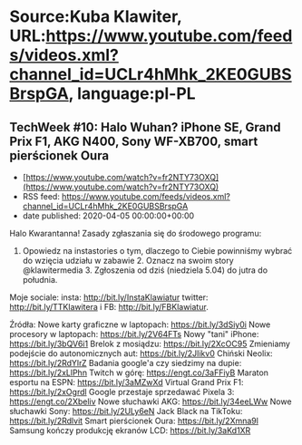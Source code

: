 # Source:Kuba Klawiter, URL:https://www.youtube.com/feeds/videos.xml?channel_id=UCLr4hMhk_2KE0GUBSBrspGA, language:pl-PL

## TechWeek #10: Halo Wuhan? iPhone SE, Grand Prix F1, AKG N400, Sony WF-XB700, smart pierścionek Oura
 - [https://www.youtube.com/watch?v=fr2NTY73OXQ](https://www.youtube.com/watch?v=fr2NTY73OXQ)
 - RSS feed: https://www.youtube.com/feeds/videos.xml?channel_id=UCLr4hMhk_2KE0GUBSBrspGA
 - date published: 2020-04-05 00:00:00+00:00

Halo Kwarantanna! Zasady zgłaszania się do środowego programu:
1. Opowiedz na instastories o tym, dlaczego to Ciebie powinniśmy wybrać do wzięcia udziału w zabawie 2. Oznacz na swoim story @klawitermedia 3. Zgłoszenia od dziś (niedziela 5.04) do jutra do południa. 

Moje sociale: insta: http://bit.ly/InstaKlawiatur twitter: http://bit.ly/TTKlawitera i FB: http://bit.ly/FBKlawiatur.

Źródła:
Nowe karty graficzne w laptopach: https://bit.ly/3dSiy0i
Nowe procesory w laptopach: https://bit.ly/2V64FTs
Nowy "tani" iPhone: https://bit.ly/3bQV6i1
Brelok z mosiądzu: https://bit.ly/2XcOC95
Zmieniamy podejście do autonomicznych aut: https://bit.ly/2JIikv0
Chiński Neolix: https://bit.ly/2RdYlrZ
Badania google'a czy siedzimy na dupie: https://bit.ly/2xLlPhn
Twitch w górę: https://engt.co/3aFFiyB
Maraton esportu na ESPN: https://bit.ly/3aMZwXd
Virtual Grand Prix F1: https://bit.ly/2xOgrdl
Google przestaje sprzedawać Pixela 3: https://engt.co/2Xbeliv
Nowe słuchawki AKG: https://bit.ly/34eeLWw
Nowe słuchawki Sony: https://bit.ly/2ULy6eN
Jack Black na TikToku: https://bit.ly/2Rdlvit
Smart pierścionek Oura: https://bit.ly/2Xmna9l
Samsung kończy produkcję ekranów LCD: https://bit.ly/3aKd1XR

